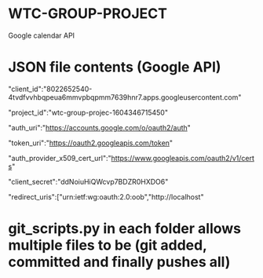 # WTC-GROUP-PROJECT
Google calendar API

# JSON file contents (Google API)

"client_id":"8022652540-4tvdfvvhbqpeua6mmvpbqpmm7639hnr7.apps.googleusercontent.com"

"project_id":"wtc-group-projec-1604346715450"

"auth_uri":"https://accounts.google.com/o/oauth2/auth"

"token_uri":"https://oauth2.googleapis.com/token"

"auth_provider_x509_cert_url":"https://www.googleapis.com/oauth2/v1/certs"

"client_secret":"ddNoiuHiQWcvp7BDZR0HXDO6"

"redirect_uris":["urn:ietf:wg:oauth:2.0:oob","http://localhost"
                 
                 
# git_scripts.py in each folder allows multiple files to be (git added, committed and finally pushes all)